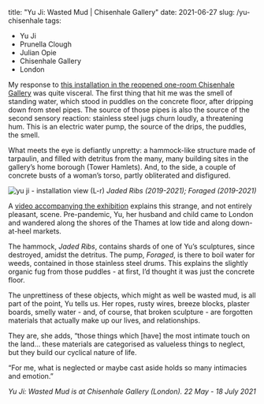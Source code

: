 title: "Yu Ji: Wasted Mud | Chisenhale Gallery"
date: 2021-06-27
slug: /yu-chisenhale
tags:
  - Yu Ji
  - Prunella Clough
  - Julian Opie
  - Chisenhale Gallery
  - London

My response to [this installation in the reopened one-room Chisenhale Gallery](https://chisenhale.org.uk/exhibition/yu-ji/) was quite visceral. The first thing that hit me was the smell of standing water, which stood in puddles on the concrete floor, after dripping down from steel pipes. The source of those pipes is also the source of the second sensory reaction: stainless steel jugs churn loudly, a threatening hum. This is an electric water pump, the source of the drips, the puddles, the smell.

What meets the eye is defiantly unpretty: a hammock-like structure made of tarpaulin, and filled with detritus from the many, many building sites in the gallery’s home borough (Tower Hamlets). And, to the side, a couple of concrete busts of a woman’s torso, partly obliterated and disfigured.

![yu ji - installation view](/yu-chisenhale-1.jpg)
(L-r) *Jaded Ribs (2019-2021); Foraged (2019-2021)*

A [video accompanying the exhibition](https://vimeo.com/563612220) explains this strange, and not entirely pleasant, scene. Pre-pandemic, Yu, her husband and child came to London and wandered along the shores of the Thames at low tide and along down-at-heel markets.

The hammock, *Jaded Ribs*, contains shards of one of Yu’s sculptures, since destroyed, amidst the detritus. The pump, *Foraged*, is there to boil water for weeds, contained in those stainless steel drums. This explains the slightly organic fug from those puddles - at first, I’d thought it was just the concrete floor.

The unprettiness of these objects, which might as well be wasted mud, is all part of the point, Yu tells us. Her ropes, rusty wires, breeze blocks, plaster boards, smelly water - and, of course, that broken sculpture - are forgotten materials that actually make up our lives, and relationships.

They are, she adds, “those things which [have] the most intimate touch on the land… these materials are categorised as valueless things to neglect, but they build our cyclical nature of life.

“For me, what is neglected or maybe cast aside holds so many intimacies and emotion.”

*Yu Ji: Wasted Mud is at Chisenhale Gallery (London). 22 May - 18 July 2021*
